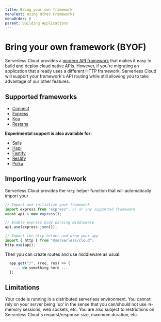 ```yaml
---
title: Bring your own framework
menuText: Using Other Frameworks
menuOrder: 8
parent: Building Applications
---
```


# Bring your own framework (BYOF)

Serverless Cloud provides a [modern API framework](/cloud/docs/apps/api) that makes it easy to build and deploy cloud native APIs. However, if you're migrating an application that already uses a different HTTP framework, Serverless Cloud will support your framework's API routing while still allowing you to take advantage of our other features.

## Supported frameworks

- [Connect](https://github.com/senchalabs/connect)
- [Express](https://expressjs.com/)
- [Koa](https://koajs.com/)
- [Restana](https://github.com/BackendStack21/restana)

**Experimental support is also available for:**

- [Sails](https://sailsjs.com/)
- [Hapi](https://hapi.dev/)
- [Fastify](https://www.fastify.io/)
- [Restify](http://restify.com/)
- [Polka](https://github.com/lukeed/polka)

## Importing your framework

Serverless Cloud provides the `http` helper function that will automatically import your

```javascript
// Import and initialize your framework
import express from "express"; // or any supported framework
const api = new express();

// Enable express body parsing middleware
api.use(express.json());

// Import the http helper and wrap your app
import { http } from "@serverless/cloud";
http.use(api);
```

Then you can create routes and use middleware as usual.

```javascript
  app.get("/", (req, res) => {
    ... do something here ...
  })
```

## Limitations

Your code is running in a distributed serverless environment. You cannot rely on your server being 'up' in the sense that you can/should not use in-memory sessions, web sockets, etc. You are also subject to restrictions on Serverless Cloud's request/response size, maximum duration, etc.
